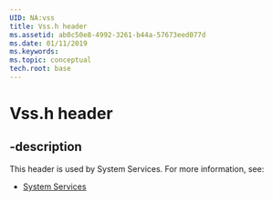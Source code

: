 ```yaml
---
UID: NA:vss
title: Vss.h header
ms.assetid: ab0c50e8-4992-3261-b44a-57673eed077d
ms.date: 01/11/2019
ms.keywords: 
ms.topic: conceptual
tech.root: base
---
```


# Vss.h header


## -description


This header is used by System Services. For more information, see:

- [System Services](../_base/index.md)

